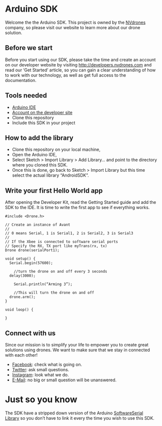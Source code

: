 # Arduino SDK

Welcome the the Arduino SDK. This project is owned by the [NVdrones](http://nvdrones.com) company, so please visit our website to learn more about our drone solution.

## Before we start

Before you start using our SDK, please take the time and create an account on our developer website by visiting http://developers.nvdrones.com and read our ‘Get Started’ article, so you can gain a clear understanding of how to work with our technology, as well as get full access to the documentation.

## Tools needed 

- [Arduino IDE](http://arduino.cc/en/main/software)
- [Account on the developer site](http://developers.nvdrones.com)
- Clone this repository
- Include this SDK in your project

## How to add the library

- Clone this repository on your local machine, 
- Open the Arduino IDE, 
- Select Sketch > Import Library > Add Library… and point to the directory where you cloned this SDK. 
- Once this is done, go back to Sketch > Import Library but this time select the actual library “AndroidSDK”.

## Write your first Hello World app

After opening the Developer Kit, read the Getting Started guide and add the SDK to the IDE. It is time to write the first app to see if everything works.

```{.ino}
#include <Drone.h>

// Create an instance of Avant
//
// 0 means Serial, 1 is Serial1, 2 is Serial2, 3 is Serial3
//
// If the Xbee is connected to software serial ports
// Specify the RX, TX port like myTrans(rx, tx)
Drone drone(serialPort1); 

void setup() {
  Serial.begin(57600);
	
	//turn the drone on and off every 3 seconds
  delay(3000);               
	
	Serial.println(“Arming 3”);

	//This will turn the drone on and off
  drone.arm();     
}

void loop() {

}
```

## Connect with us

Since our mission is to simplify your life to empower you to create great solutions using drones. We want to make sure that we stay in connected with each other!

- [Facebook](http://facebook.com/NVdevelopers): check what is going on.
- [Twitter](http://twitter.com/NVdevelopers): ask small questions.
- [Instagram](http://instagram.com/NVdevelopers): look what we do.
- [E-Mail](mailto:developers@NVdrones.com): no big or small question will be unanswered.

# Just so you know

The SDK have a stripped down version of the Arduino [SoftwareSerial Library](http://arduino.cc/en/Reference/softwareSerial) so you don’t have to link it every the time you wish to use this SDK.
